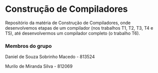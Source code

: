 # Construção de Compiladores
Repositório da matéria de Construção de Compiladores, onde desenvolvemos etapas de um compilador (nos trabalhos T1, T2, T3, T4 e T5), até desenvolvermos um compilador completo (o trabalho T6).



### Membros do grupo

Daniel de Souza Sobrinho Macedo - 813524 

Murilo de Miranda Silva - 812069
